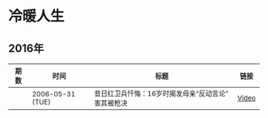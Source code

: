 # 冷暖人生

## 2016年

<table>
  
<thead><tr>
    <th><sub>期数</sub></th>
    <th><sub>时间</sub></th>
    <th><sub>标题</sub></th>
    <th><sub>链接</sub></th>
</tr></thead>
  
<tbody><tr>
    <td><sub></sub></td>
    <td><sub>2006-05-31 (TUE)</sub></td>
    <td><sub>昔日红卫兵忏悔：16岁时揭发母亲“反动言论” 害其被枪决</sub></td>
    <td><sub><a href="https://youtu.be/YLs4M6zsuMo">Video</a></sub></td>
</tr></tbody>
